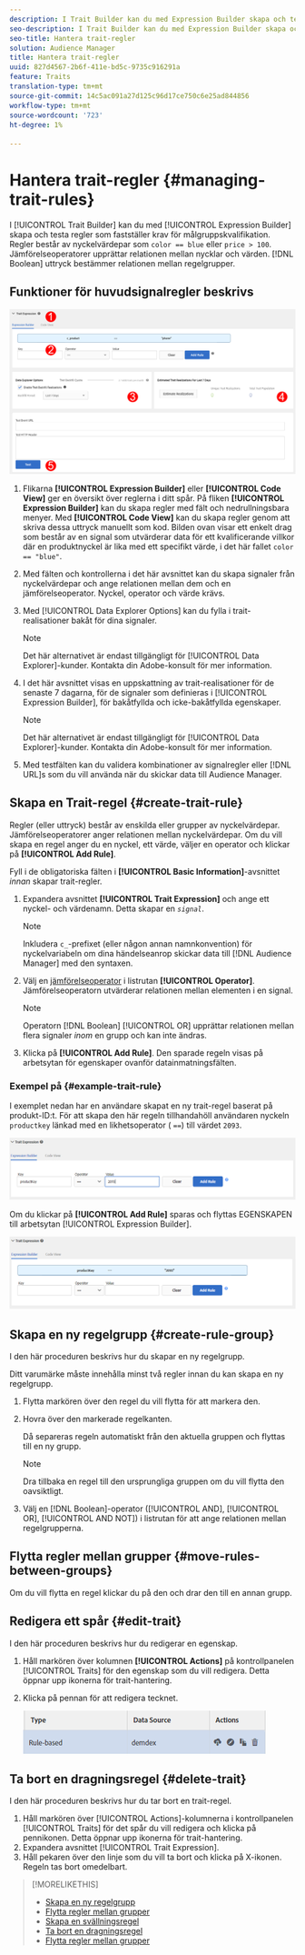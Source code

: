 ```yaml
---
description: I Trait Builder kan du med Expression Builder skapa och testa regler som fastställer krav för målgruppskvalifikation. Regler består av nyckelvärdepar som "color == blue" eller "price > 100". Jämförelseoperatorer upprättar relationen mellan nycklar och värden. Booleska uttryck bestämmer relationen mellan regelgrupper.
seo-description: I Trait Builder kan du med Expression Builder skapa och testa regler som fastställer krav för målgruppskvalifikation. Regler består av nyckelvärdepar som "color == blue" eller "price > 100". Jämförelseoperatorer upprättar relationen mellan nycklar och värden. Booleska uttryck bestämmer relationen mellan regelgrupper.
seo-title: Hantera trait-regler
solution: Audience Manager
title: Hantera trait-regler
uuid: 827d4567-2b6f-411e-bd5c-9735c916291a
feature: Traits
translation-type: tm+mt
source-git-commit: 14c5ac091a27d125c96d17ce750c6e25ad844856
workflow-type: tm+mt
source-wordcount: '723'
ht-degree: 1%

---
```



# Hantera trait-regler {#managing-trait-rules}

I [!UICONTROL Trait Builder] kan du med [!UICONTROL Expression Builder] skapa och testa regler som fastställer krav för målgruppskvalifikation. Regler består av nyckelvärdepar som `color == blue` eller `price > 100`. Jämförelseoperatorer upprättar relationen mellan nycklar och värden. [!DNL Boolean] uttryck bestämmer relationen mellan regelgrupper.

<!-- c_tb_rules.xml -->

## Funktioner för huvudsignalregler beskrivs

![](assets/manage-trait-rules.png)

1. Flikarna **[!UICONTROL Expression Builder]** eller **[!UICONTROL Code View]** ger en översikt över reglerna i ditt spår. På fliken **[!UICONTROL Expression Builder]** kan du skapa regler med fält och nedrullningsbara menyer. Med **[!UICONTROL Code View]** kan du skapa regler genom att skriva dessa uttryck manuellt som kod. Bilden ovan visar ett enkelt drag som består av en signal som utvärderar data för ett kvalificerande villkor där en produktnyckel är lika med ett specifikt värde, i det här fallet `color == "blue"`.

1. Med fälten och kontrollerna i det här avsnittet kan du skapa signaler från nyckelvärdepar och ange relationen mellan dem och en jämförelseoperator. Nyckel, operator och värde krävs.
1. Med [!UICONTROL Data Explorer Options] kan du fylla i trait-realisationer bakåt för dina signaler.

   >[!NOTE]
   >
   >Det här alternativet är endast tillgängligt för [!UICONTROL Data Explorer]-kunder. Kontakta din Adobe-konsult för mer information.

1. I det här avsnittet visas en uppskattning av trait-realisationer för de senaste 7 dagarna, för de signaler som definieras i [!UICONTROL Expression Builder], för bakåtfyllda och icke-bakåtfyllda egenskaper.

   >[!NOTE]
   >
   >Det här alternativet är endast tillgängligt för [!UICONTROL Data Explorer]-kunder. Kontakta din Adobe-konsult för mer information.

1. Med testfälten kan du validera kombinationer av signalregler eller [!DNL URL]s som du vill använda när du skickar data till Audience Manager.

## Skapa en Trait-regel {#create-trait-rule}

Regler (eller uttryck) består av enskilda eller grupper av nyckelvärdepar. Jämförelseoperatorer anger relationen mellan nyckelvärdepar. Om du vill skapa en regel anger du en nyckel, ett värde, väljer en operator och klickar på **[!UICONTROL Add Rule]**.

<!-- t_tb_create_rules.xml -->

Fyll i de obligatoriska fälten i **[!UICONTROL Basic Information]**-avsnittet *innan* skapar trait-regler.

1. Expandera avsnittet **[!UICONTROL Trait Expression]** och ange ett nyckel- och värdenamn. Detta skapar en *`signal`*.

   >[!NOTE]
   >
   >Inkludera `c_`-prefixet (eller någon annan namnkonvention) för nyckelvariabeln om dina händelseanrop skickar data till [!DNL Audience Manager] med den syntaxen.

1. Välj en [jämförelseoperator](../../features/traits/trait-comparison-operators.md) i listrutan **[!UICONTROL Operator]**. Jämförelseoperatorn utvärderar relationen mellan elementen i en signal.

   >[!NOTE]
   >
   >Operatorn [!DNL Boolean] [!UICONTROL OR] upprättar relationen mellan flera signaler *inom* en grupp och kan inte ändras.

1. Klicka på **[!UICONTROL Add Rule]**. Den sparade regeln visas på arbetsytan för egenskaper ovanför datainmatningsfälten.

### Exempel på {#example-trait-rule}

I exemplet nedan har en användare skapat en ny trait-regel baserat på produkt-ID:t. För att skapa den här regeln tillhandahöll användaren nyckeln `productkey` länkad med en likhetsoperator ( `==`) till värdet `2093`.

![](assets/tb_sample_rule1.png)

Om du klickar på **[!UICONTROL Add Rule]** sparas och flyttas EGENSKAPEN till arbetsytan [!UICONTROL Expression Builder].

![](assets/tb_sample_rule2.png)

## Skapa en ny regelgrupp {#create-rule-group}

I den här proceduren beskrivs hur du skapar en ny regelgrupp.

<!-- t_tb_new_rule_group.xml -->

Ditt varumärke måste innehålla minst två regler innan du kan skapa en ny regelgrupp.

1. Flytta markören över den regel du vill flytta för att markera den.
1. Hovra över den markerade regelkanten.

   Då separeras regeln automatiskt från den aktuella gruppen och flyttas till en ny grupp.

   >[!NOTE]
   >
   >Dra tillbaka en regel till den ursprungliga gruppen om du vill flytta den oavsiktligt.

1. Välj en [!DNL Boolean]-operator ([!UICONTROL AND], [!UICONTROL OR], [!UICONTROL AND NOT]) i listrutan för att ange relationen mellan regelgrupperna.

## Flytta regler mellan grupper {#move-rules-between-groups}

Om du vill flytta en regel klickar du på den och drar den till en annan grupp.

## Redigera ett spår {#edit-trait}

I den här proceduren beskrivs hur du redigerar en egenskap.

<!-- t_tb_edit.xml -->

1. Håll markören över kolumnen **[!UICONTROL Actions]** på kontrollpanelen [!UICONTROL Traits] för den egenskap som du vill redigera. Detta öppnar upp ikonerna för trait-hantering.
1. Klicka på pennan för att redigera tecknet.

   ![](assets/tb_edit_trait.png)

## Ta bort en dragningsregel {#delete-trait}

I den här proceduren beskrivs hur du tar bort en trait-regel.

<!-- t_tb_delete_rule.xml -->

1. Håll markören över [!UICONTROL Actions]-kolumnerna i kontrollpanelen [!UICONTROL Traits] för det spår du vill redigera och klicka på pennikonen. Detta öppnar upp ikonerna för trait-hantering.
1. Expandera avsnittet [!UICONTROL Trait Expression].
1. Håll pekaren över den linje som du vill ta bort och klicka på X-ikonen. Regeln tas bort omedelbart.

>[!MORELIKETHIS]
>
>* [Skapa en ny regelgrupp](../../features/traits/manage-trait-rules.md#create-rule-group)
>* [Flytta regler mellan grupper](../../features/traits/manage-trait-rules.md#move-rules-between-groups)
>* [Skapa en svällningsregel](../../features/traits/manage-trait-rules.md#create-trait-rule)
>* [Ta bort en dragningsregel](../../features/traits/manage-trait-rules.md#delete-trait)
>* [Flytta regler mellan grupper](../../features/traits/manage-trait-rules.md#move-rules-between-groups)


